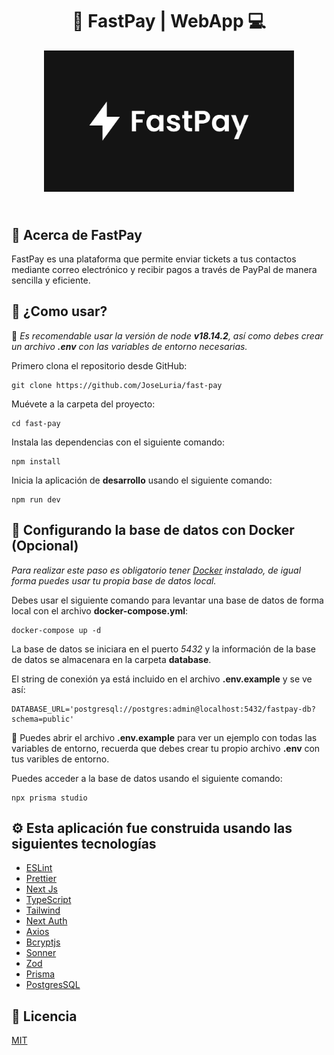 <div align='center'>
  <h1>🤖 FastPay | WebApp 💻</h1>
  <img width='400px' style='margin-bottom: 1.5rem;' src='./public/otg.webp' />
</div>

## 📕 Acerca de FastPay

FastPay es una plataforma que permite enviar tickets a tus contactos mediante correo electrónico y recibir pagos a través de PayPal de manera sencilla y eficiente.

## 🚀 ¿Como usar?

🚨 _Es recomendable usar la versión de node **v18.14.2**, así como debes crear un archivo **.env** con las variables de entorno necesarias._

Primero clona el repositorio desde GitHub:

```shell
git clone https://github.com/JoseLuria/fast-pay
```

Muévete a la carpeta del proyecto:

```shell
cd fast-pay
```

Instala las dependencias con el siguiente comando:

```shell
npm install
```

Inicia la aplicación de **desarrollo** usando el siguiente comando:

```shell
npm run dev
```

## 💾 Configurando la base de datos con Docker (Opcional)

_Para realizar este paso es obligatorio tener [Docker](https://www.docker.com/products/docker-desktop/) instalado, de igual forma puedes usar tu propia base de datos local._

Debes usar el siguiente comando para levantar una base de datos de forma local con el archivo **docker-compose.yml**:

```shell
docker-compose up -d
```

La base de datos se iniciara en el puerto _5432_ y la información de la base de datos se almacenara en la carpeta **database**.

El string de conexión ya está incluido en el archivo **.env.example** y se ve así:

```text
DATABASE_URL='postgresql://postgres:admin@localhost:5432/fastpay-db?schema=public'
```

🚨 Puedes abrir el archivo **.env.example** para ver un ejemplo con todas las variables de entorno, recuerda que debes crear tu propio archivo **.env** con tus varibles de entorno.

Puedes acceder a la base de datos usando el siguiente comando:

```shell
npx prisma studio
```

## ⚙️ Esta aplicación fue construida usando las siguientes tecnologías

- [ESLint](https://www.npmjs.com/package/eslint)
- [Prettier](https://www.npmjs.com/package/prettier)
- [Next Js](https://nextjs.org/)
- [TypeScript](https://www.typescriptlang.org/)
- [Tailwind](https://tailwindcss.com/)
- [Next Auth](https://next-auth.js.org/)
- [Axios](https://axios-http.com/docs/intro)
- [Bcryptjs](https://www.npmjs.com/package/bcryptjs)
- [Sonner](https://sonner.emilkowal.ski/)
- [Zod](https://zod.dev/)
- [Prisma](https://www.prisma.io/)
- [PostgresSQL](https://www.postgresql.org/)

## 📄 Licencia

[MIT](https://opensource.org/licenses/MIT)
